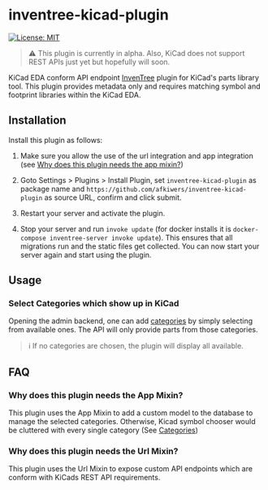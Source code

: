 # inventree-kicad-plugin

[![License: MIT](https://img.shields.io/badge/License-MIT-yellow.svg)](https://opensource.org/licenses/MIT)

> :warning: This plugin is currently in alpha. Also, KiCad does not support REST APIs just yet but hopefully will soon.

KiCad EDA conform API endpoint [InvenTree](https://inventree.org) plugin for KiCad's parts library tool. This plugin provides metadata only and requires matching symbol and footprint libraries within the KiCad EDA.

## Installation

Install this plugin as follows:

1. Make sure you allow the use of the url integration and app integration (see [Why does this plugin needs the app mixin?](#why-does-this-plugin-needs-the-app-mixin))

2. Goto Settings > Plugins > Install Plugin, set `inventree-kicad-plugin` as package name and `https://github.com/afkiwers/inventree-kicad-plugin` as source URL, confirm and click submit.

3. Restart your server and activate the plugin.

4. Stop your server and run `invoke update` (for docker installs it is `docker-compose inventree-server invoke update`). This ensures that all migrations run and the static files get collected. You can now start your server again and start using the plugin.

## Usage

### Select Categories which show up in KiCad

Opening the admin backend, one can add [categories](#select-categories-which-show-up-in-kicad) by simply selecting from available ones. The API will only provide parts from those categories.
> :information_source: If no categories are chosen, the plugin will display all available.

## FAQ

### Why does this plugin needs the App Mixin?

This plugin uses the App Mixin to add a custom model to the database to manage the selected categories. Otherwise, Kicad symbol chooser would be cluttered with every single category (See [Categories](#select-categories-which-show-up-in-kicad))

### Why does this plugin needs the Url Mixin?

This plugin uses the Url Mixin to expose custom API endpoints which are conform with KiCads REST API requirements.
